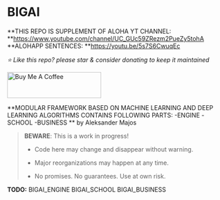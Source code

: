 # BIGAI

**THIS REPO IS SUPPLEMENT OF ALOHA YT CHANNEL: **https://www.youtube.com/channel/UC_GUc59ZRezm2PueZy5tohA
**ALOHAPP SENTENCES: **https://youtu.be/5s7S6CwuqEc

*⭐️ Like this repo? please star & consider donating to keep it maintained*

<a href="https://www.buymeacoffee.com/aleksanderu" target="_blank"><img src="https://cdn.buymeacoffee.com/buttons/v2/default-yellow.png" alt="Buy Me A Coffee" style="height: 60px !important;width: 217px !important;" ></a>

**MODULAR FRAMEWORK BASED ON MACHINE LEARNING AND DEEP LEARNING ALGORITHMS
CONTAINS FOLLOWING PARTS:
-ENGINE
-SCHOOL
-BUSINESS
** by Aleksander Majos

> **BEWARE**: This is a work in progress!
>
> * Code here may change and disappear without warning.
>
> * Major reorganizations may happen at any time.
>
> * No promises. No guarantees. Use at own risk.

**TODO:**
BIGAI_ENGINE
BIGAI_SCHOOL
BIGAI_BUSINESS

